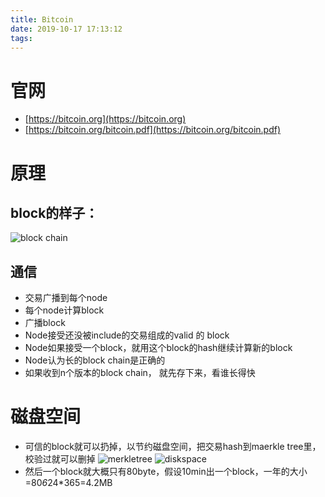 ```yaml
---
title: Bitcoin
date: 2019-10-17 17:13:12
tags:
---
```

# 官网
- [https://bitcoin.org](https://bitcoin.org)
- [https://bitcoin.org/bitcoin.pdf](https://bitcoin.org/bitcoin.pdf)

# 原理

## block的样子：
![block chain](https://fanjingdan012.github.io/2019/05/10/Bitcoin/blockchain.png)

## 通信
- 交易广播到每个node
- 每个node计算block
- 广播block
- Node接受还没被include的交易组成的valid 的 block
- Node如果接受一个block，就用这个block的hash继续计算新的block
- Node认为长的block chain是正确的
- 如果收到n个版本的block chain， 就先存下来，看谁长得快

# 磁盘空间
- 可信的block就可以扔掉，以节约磁盘空间，把交易hash到maerkle tree里，校验过就可以删掉
![merkletree](https://fanjingdan012.github.io/2019/05/10/Bitcoin/merkletree.png)
![diskspace](https://fanjingdan012.github.io/2019/05/10/Bitcoin/diskspace.png)
- 然后一个block就大概只有80byte，假设10min出一个block，一年的大小=80*6*24*365=4.2MB
